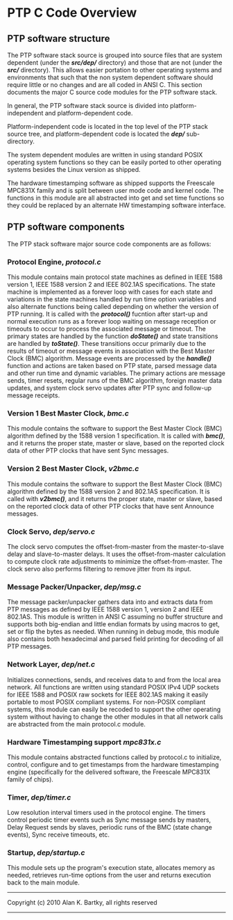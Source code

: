 <a href='Hidden comment: 
Copyright (c) 2010 Alan K. Bartky, all rights reserved
'></a>

# PTP C Code Overview #

## PTP software structure ##

The PTP software stack source is grouped into source files that are system dependent (under the **_src/dep/_** directory) and those that are not (under the **_src/_** directory). This allows easier portation to other operating systems and environments that such that the non system dependent software should require little or no changes and are all coded in ANSI C. This section documents the major C source code modules for the PTP software stack.

In general, the PTP software stack source is divided into platform-independent and platform-dependent code.

Platform-independent code is located in the top level of the PTP stack source tree, and platform-dependent code is located the **_dep/_** sub-directory.

The system dependent modules are written in using standard POSIX operating system functions so they can be easily ported to other operating systems besides the Linux version as shipped.

The hardware timestamping software as shipped supports the Freescale MPC831X family and is split between user mode code and kernel code. The functions in this module are all abstracted into get and set time functions so they could be replaced by an alternate HW timestamping software interface.

## PTP software components ##

The PTP stack software major source code components are as follows:

### Protocol Engine, _protocol.c_ ###
This module contains main protocol state machines as defined in IEEE 1588 version 1, IEEE 1588 version 2 and IEEE 802.1AS specifications. The state machine is implemented as a forever loop with cases for each state and variations in the state machines handled by run time option variables and also alternate functions being called depending on whether the version of PTP running.  It is called with the **_protocol()_** fucntion after start-up and normal execution runs as a forever loop waiting on message reception or timeouts to occur to process the associated message or timeout. The primary states are handled by the function **_doState()_** and state transitions are handled by **_toState()_**. These transitions occur primarily due to the results of timeout or message events in association with the Best Master Clock (BMC) algorithm. Message events are processed by the **_handle()_** function and actions are taken based on PTP state, parsed message data and other run time and dynamic variables. The primary actions are message sends, timer resets, regular runs of the BMC algorithm, foreign master data updates, and system clock servo updates after PTP sync and follow-up message receipts.

### Version 1 Best Master Clock, _bmc.c_ ###
This module contains the software to support the Best Master Clock (BMC) algorithm defined by the 1588 version 1 specification. It is called with **_bmc()_**, and it returns the proper state, master or slave, based on the reported clock data of other PTP clocks that have sent Sync messages.

### Version 2 Best Master Clock, _v2bmc.c_ ###
This module contains the software to support the Best Master Clock (BMC) algorithm defined by the 1588 version 2 and 802.1AS specification. It is called with **_v2bmc()_**, and it returns the proper state, master or slave, based on the reported clock data of other PTP clocks that have sent Announce messages.

### Clock Servo, _dep/servo.c_ ###
The clock servo computes the offset-from-master from the master-to-slave delay and slave-to-master delays. It uses the offset-from-master calculation to compute clock rate adjustments to minimize the offset-from-master. The clock servo also performs filtering to remove jitter from its input.

### Message Packer/Unpacker, _dep/msg.c_ ###
The message packer/unpacker gathers data into and extracts data from PTP messages as defined by IEEE 1588 version 1, version 2 and IEEE 802.1AS. This module is written in ANSI C assuming no buffer structure and supports both big-endian and little endian formats by using macros to get, set or flip the bytes as needed. When running in debug mode, this module also contains both hexadecimal and parsed field printing for decoding of all PTP messages.

### Network Layer, _dep/net.c_ ###
Initializes connections, sends, and receives data to and from the local area network. All functions are written using standard POSIX IPv4 UDP sockets for IEEE 1588 and POSIX raw sockets for IEEE 802.1AS making it easily portable to most POSIX compliant systems. For non-POSIX compliant systems, this module can easily be recoded to support the other operating system without having to change the other modules in that all network calls are abstracted from the main protocol.c module.

### Hardware Timestamping support _mpc831x.c_ ###
This module contains abstracted functions called by protocol.c to initialize, control, configure and to get timestamps from the hardware timestamping engine (specifically for the delivered software, the Freescale MPC831X family of chips).

### Timer, _dep/timer.c_ ###
Low resolution interval timers used in the protocol engine. The timers control periodic timer events such as Sync message sends by masters, Delay Request sends by slaves, periodic runs of the BMC (state change events), Sync receive timeouts, etc.

### Startup, _dep/startup.c_ ###
This module sets up the program's execution state, allocates memory as needed, retrieves
run-time options from the user and returns execution back to the main module.


---

Copyright (c) 2010 Alan K. Bartky, all rights reserved


---
